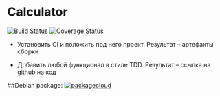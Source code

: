 # Сalculator

[![Build Status](https://travis-ci.org/KhasanovBI/calculator.svg?branch=master)](https://travis-ci.org/KhasanovBI/calculator) [![Coverage Status](https://coveralls.io/repos/github/KhasanovBI/calculator/badge.svg?branch=master)](https://coveralls.io/github/KhasanovBI/calculator?branch=master)

+ Установить CI и положить под него проект. Результат – артефакты сборки

+ Добавить любой функционал в стиле TDD. Результат – ссылка на github на код

##Debian package:
[![packagecloud](https://packagecloud.io/assets/packagecloud-badge-fbea7fd09f5aab38e8d59fec16f2268c.png)](https://packagecloud.io/bkhasanov/calculator)

